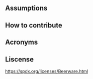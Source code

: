 


## Assumptions

## How to contribute

## Acronyms

## Liscense 
https://spdx.org/licenses/Beerware.html


